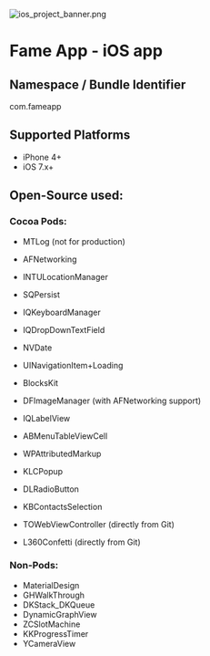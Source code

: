 ![ios_project_banner.png](https://bitbucket.org/repo/a94xRK/images/492821692-ios_project_banner.png)
# Fame App - iOS app


## Namespace / Bundle Identifier
com.fameapp


## Supported Platforms
- iPhone 4+
- iOS 7.x+


## Open-Source used:
### Cocoa Pods:
- MTLog (not for production)

- AFNetworking
- INTULocationManager
- SQPersist
- IQKeyboardManager
- IQDropDownTextField
- NVDate
- UINavigationItem+Loading
- BlocksKit

- DFImageManager (with AFNetworking support)

- IQLabelView
- ABMenuTableViewCell
- WPAttributedMarkup
- KLCPopup
- DLRadioButton
- KBContactsSelection

- TOWebViewController (directly from Git)
- L360Confetti (directly from Git)

### Non-Pods:
- MaterialDesign
- GHWalkThrough
- DKStack_DKQueue
- DynamicGraphView
- ZCSlotMachine
- KKProgressTimer
- YCameraView
